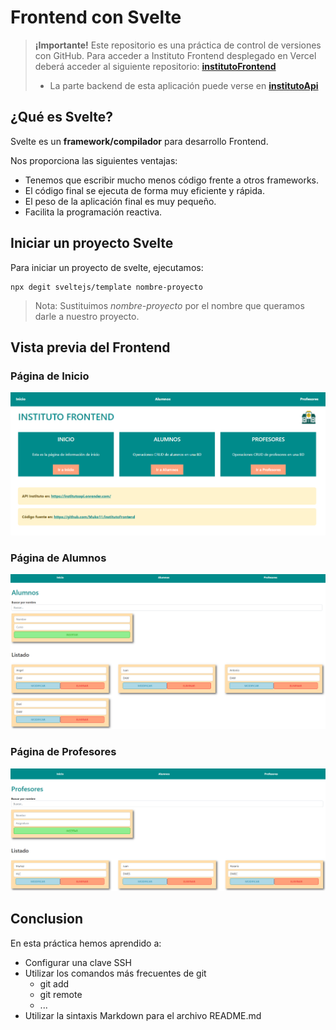 # Frontend con Svelte

> **¡Importante!** Este repositorio es una práctica de control de versiones con GitHub. Para acceder a Instituto Frontend desplegado en Vercel deberá acceder al siguiente repositorio: **[institutoFrontend](https://github.com/Muko11/institutoFrontend)**
> - La parte backend de esta aplicación puede verse en **[institutoApi](https://github.com/Muko11/institutoApi)**

## ¿Qué es Svelte?
Svelte es un **framework/compilador** para desarrollo Frontend.

Nos proporciona las siguientes ventajas:

- Tenemos que escribir mucho menos código frente a otros frameworks.
- El código final se ejecuta de forma muy eficiente y rápida.
- El peso de la aplicación final es muy pequeño.
- Facilita la programación reactiva.

## Iniciar un proyecto Svelte

Para iniciar un proyecto de svelte, ejecutamos:

```console
npx degit sveltejs/template nombre-proyecto
```
> Nota: Sustituimos *nombre-proyecto* por el nombre que queramos darle a nuestro proyecto.

## Vista previa del Frontend

### Página de Inicio
![Página de inicio](https://github.com/Muko11/controlVersiones/blob/main/images/inicio.PNG)


### Página de Alumnos
![Página de alumnos](https://github.com/Muko11/controlVersiones/blob/main/images/alumnos.PNG)


### Página de Profesores
![Página de profesores](https://github.com/Muko11/controlVersiones/blob/main/images/profesores.PNG)


## Conclusion
En esta práctica hemos aprendido a:

- Configurar una clave SSH
- Utilizar los comandos más frecuentes de git
  * git add
  * git remote
  * ...
- Utilizar la sintaxis Markdown para el archivo README.md
